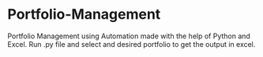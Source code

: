 # Portfolio-Management
Portfolio Management using Automation made with the help of Python and Excel.
Run .py file and select and desired portfolio to get the output in excel.


